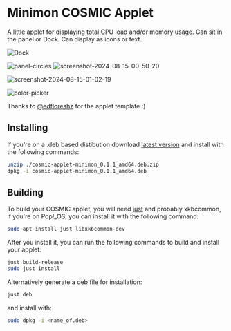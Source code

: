 # Minimon COSMIC Applet

A little applet for displaying total CPU load and/or memory usage. Can sit in the panel or Dock. Can display as icons or text.  

![Dock](https://github.com/user-attachments/assets/a0314649-3ffd-49a6-88cb-ae655a293977)

![panel-circles](https://github.com/user-attachments/assets/5ad4fa80-d461-4cd3-aa92-ea25a09339d3)
![screenshot-2024-08-15-00-50-20](https://github.com/user-attachments/assets/4a99da4b-326d-4462-8430-154335390096)

![screenshot-2024-08-15-01-02-19](https://github.com/user-attachments/assets/c1e8bc40-d678-44d0-ae6e-e3036102f4a1)

![color-picker](https://github.com/user-attachments/assets/9a40ce00-cf8e-4c03-ae1d-602e4904a601)


Thanks to [@edfloreshz](https://github.com/edfloreshz) for the applet template :)

## Installing
If you're on a .deb based distibution download [latest version](https://github.com/Hyperchaotic/minimon-applet/releases) and install with the following commands:

```sh
unzip ./cosmic-applet-minimon_0.1.1_amd64.deb.zip
dpkg -i cosmic-applet-minimon_0.1.1_amd64.deb
```

## Building

To build your COSMIC applet, you will need [just](https://github.com/casey/just) and probably xkbcommon, if you're on Pop!\_OS, you can install it with the following command:

```sh
sudo apt install just libxkbcommon-dev
```

After you install it, you can run the following commands to build and install your applet:

```sh
just build-release
sudo just install
```

Alternatively generate a deb file for installation:

```sh
just deb
```
and install with:

```sh
sudo dpkg -i <name_of.deb>
```

